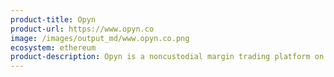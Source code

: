 ```yaml
---
product-title: Opyn
product-url: https://www.opyn.co
image: /images/output_md/www.opyn.co.png
ecosystem: ethereum
product-description: Opyn is a noncustodial margin trading platform on top of Ethereum, Compound, Uniswap, and DAI, enabling anyone to go long or short.
---
```

